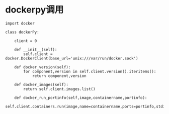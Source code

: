 # dockerpy调用

<pre><code>import docker

class dockerPy:

    client = 0

    def __init__(self):
        self.client = docker.DockerClient(base_url='unix:///var/run/docker.sock')

    def docker_version(self):
        for component,version in self.client.version().iteritems():
            return component,version

    def docker_images(self):
        return self.client.images.list()

    def docker_run_portinfo(self,image,containername,portinfo):
        self.client.containers.run(image,name=containername,ports=portinfo,stdin_open=True,detach=True)</code></pre>
